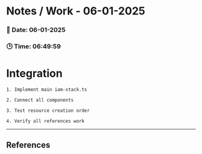 
# Notes / Work - 06-01-2025

### 📅 Date: 06-01-2025
### 🕒 Time: 06:49:59

# Integration 

    1. Implement main iam-stack.ts

    2. Connect all components

    3. Test resource creation order

    4. Verify all references work




---

## References

